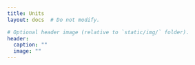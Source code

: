 ```yaml
---
title: Units
layout: docs  # Do not modify.

# Optional header image (relative to `static/img/` folder).
header:
  caption: ""
  image: ""
---
```


